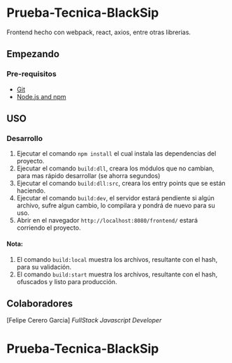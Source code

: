 # Prueba-Tecnica-BlackSip

Frontend hecho con webpack, react, axios, entre otras librerias.

## Empezando

### Pre-requisitos

- [Git](https://git-scm.com/)
- [Node.js and npm](nodejs.org)

## USO

### Desarrollo

1. Ejecutar el comando `npm install` el cual instala las dependencias del proyecto.
2. Ejecutar el comando `build:dll`, creara los módulos que no cambian, para mas rápido desarrollar (se ahorra segundos)
3. Ejecutar el comando `build:dll:src`, creara los entry points que se están haciendo.
4. Ejecutar el comando `build:dev`, el servidor estará pendiente si algún archivo, sufre algun cambio, lo compilara y pondrá de nuevo para su uso.
5. Abrir en el navegador `http://localhost:8080/frontend/` estará corriendo el proyecto.


#### Nota:
1. El comando `build:local` muestra los archivos, resultante con el hash, para su validación.
2. El comando `build:start` muestra los archivos, resultante con el hash, ofuscados y listo para producción.



## Colaboradores

[Felipe Cerero Garcia] *FullStack Javascript Developer*

# Prueba-Tecnica-BlackSip